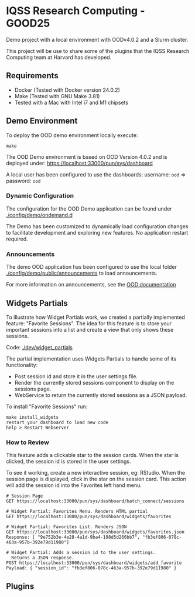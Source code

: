 # IQSS Research Computing - GOOD25
Demo project with a local environment with OODv4.0.2 and a Slurm cluster.

This project will be use to share some of the plugins that the IQSS Research Computing team at Harvard has developed.

## Requirements
- Docker (Tested with Docker version 24.0.2)
- Make (Tested with GNU Make 3.81)
- Tested with a Mac with Intel i7 and M1 chipsets

## Demo Environment
To deploy the OOD demo environment locally execute:
```
make
```

The OOD Demo environment is based on OOD Version 4.0.2 and is deployed under: [https://localhost:33000/pun/sys/dashboard](https://localhost:33000/pun/sys/dashboard)

A local user has been configured to use the dashboards: username: `ood` => password: `ood`

### Dynamic Configuration
The configuration for the OOD Demo application can be found under [./config/demo/ondemand.d](./config/demo/ondemand.d)

The Demo has been customized to dynamically load configuration changes to facilitate development and exploring new features. No application restart required.

### Announcements
The demo OOD application has been configured to use the local folder [./config/demo/public/announcements](./config/demo/public/announcements) to load announcements.

For more information on announcements, see the [OOD documentation](https://osc.github.io/ood-documentation/latest/customizations.html#announcements)

## Widgets Partials
To illustrate how Widget Partials work, we created a partially implemented feature: "Favorite Sessions".
The idea for this feature is to store your important sessions into a list and create a view that only shows these sessions.

Code: [./dev/widget_partials](./dev/widget_partials)

The partial implementation uses Widgets Partials to handle some of its functionality:
 - Post session id and store it in the user settings file.
 - Render the currently stored sessions component to display on the sessions page.
 - WebService to return the currently stored sessions as a JSON payload.

To install "Favorite Sessions" run:
```
make install_widgets
restart your dashboard to load new code
help > Restart Webserver
```

### How to Review
This feature adds a clickable star to the session cards. When the star is clicked, the session id is stored in the user settings.

To see it working, create a new interactive session, eg: RStudio.
When the session page is displayed, click in the star on the session card. This action will add the session id into the Favorites left hand menu.

```
# Session Page
GET https://localhost:33000/pun/sys/dashboard/batch_connect/sessions

# Widget Partial: Favorites Menu. Renders HTML partial
GET https://localhost:33000/pun/sys/dashboard/widgets/favorites

# Widget Partial: Favorites List. Renders JSON
GET https://localhost:33000/pun/sys/dashboard/widgets/favorites.json
Response: [ "9e752b3e-4e28-4a1d-9ba4-198d5d266bb7", "fb3ef806-078c-463a-957b-392e79d11980"]

# Widget Partial: Adds a session id to the user settings.
  Returns a JSON response.
POST https://localhost:33000/pun/sys/dashboard/widgets/add_favorite
Payload: { "session_id": "fb3ef806-078c-463a-957b-392e79d11980" }
```


## Plugins

